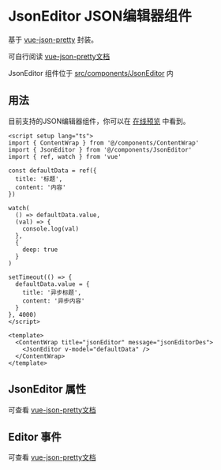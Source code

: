 # JsonEditor JSON编辑器组件

基于 [vue-json-pretty](https://leezng.github.io/vue-json-pretty/) 封装。

可自行阅读 [vue-json-pretty文档](https://github.com/leezng/vue-json-pretty)

JsonEditor 组件位于 [src/components/JsonEditor](https://github.com/syh-micro-build/mb-admin/tree/main/src/components/JsonEditor) 内

## 用法

目前支持的JSON编辑器组件，你可以在 [在线预览](https://admin.mbuild.top/#/components/editor-demo/json-editor) 中看到。

```vue
<script setup lang="ts">
import { ContentWrap } from '@/components/ContentWrap'
import { JsonEditor } from '@/components/JsonEditor'
import { ref, watch } from 'vue'

const defaultData = ref({
  title: '标题',
  content: '内容'
})

watch(
  () => defaultData.value,
  (val) => {
    console.log(val)
  },
  {
    deep: true
  }
)

setTimeout(() => {
  defaultData.value = {
    title: '异步标题',
    content: '异步内容'
  }
}, 4000)
</script>

<template>
  <ContentWrap title="jsonEditor" message="jsonEditorDes">
    <JsonEditor v-model="defaultData" />
  </ContentWrap>
</template>

```

## JsonEditor 属性

可查看 [vue-json-pretty文档](https://github.com/leezng/vue-json-pretty)

## Editor 事件

可查看 [vue-json-pretty文档](https://github.com/leezng/vue-json-pretty)
